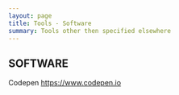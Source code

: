 ```yaml
---
layout: page
title: Tools - Software
summary: Tools other then specified elsewhere
---
```


## SOFTWARE

Codepen
https://www.codepen.io
